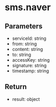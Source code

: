 # sms.naver

## Parameters
- serviceId: string
- from: string
- content: string
- to: string
- accessKey: string
- signature: string
- timestamp: string


## Return
- result: object
